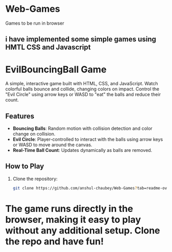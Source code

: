# Web-Games
Games to be run in browser

## i have implemented some simple games using HMTL CSS and Javascript
# EvilBouncingBall Game

A simple, interactive game built with HTML, CSS, and JavaScript. Watch colorful balls bounce and collide, changing colors on impact. Control the "Evil Circle" using arrow keys or WASD to "eat" the balls and reduce their count.

## Features
- **Bouncing Balls**: Random motion with collision detection and color change on collision.
- **Evil Circle**: Player-controlled to interact with the balls using arrow keys or WASD to move around the canvas.
- **Real-Time Ball Count**: Updates dynamically as balls are removed.

## How to Play
1. Clone the repository:
   ```bash
   git clone https://github.com/anshul-chaubey/Web-Games?tab=readme-ov-file#evilbouncingball-game

# The game runs directly in the browser, making it easy to play without any additional setup. Clone the repo and have fun!
